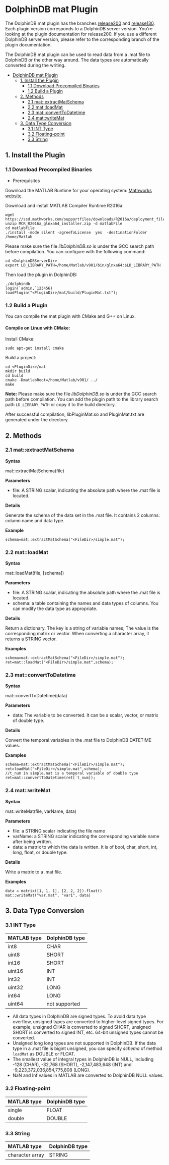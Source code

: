 # DolphinDB mat Plugin

The DolphinDB mat plugin has the branches [release200](https://github.com/dolphindb/DolphinDBPlugin/blob/release200/mat/README_EN.md) and [release130](https://github.com/dolphindb/DolphinDBPlugin/blob/release130/mat/README_EN.md). Each plugin version corresponds to a DolphinDB server version. You're looking at the plugin documentation for release200. If you use a different DolphinDB server version, please refer to the corresponding branch of the plugin documentation.

The DolphinDB mat plugin can be used to read data from a .mat file to DolphinDB or the other way around. The data types are automatically converted during the writing.

- [DolphinDB mat Plugin](#dolphindb-mat-plugin)
  - [1. Install the Plugin](#1-install-the-plugin)
    - [1.1 Download Precompiled Binaries](#11-download-precompiled-binaries)
    - [1.2 Build a Plugin](#12-build-a-plugin)
  - [2. Methods](#2-methods)
    - [2.1 mat::extractMatSchema](#21-matextractmatschema)
    - [2.2 mat::loadMat](#22-matloadmat)
    - [2.3 mat::convertToDatetime](#23-matconverttodatetime)
    - [2.4 mat::writeMat](#24-matwritemat)
  - [3. Data Type Conversion](#3-data-type-conversion)
    - [3.1 INT Type](#31-int-type)
    - [3.2 Floating-point](#32-floating-point)
    - [3.3 String](#33-string)

## 1. Install the Plugin

### 1.1 Download Precompiled Binaries

- Prerequisites

Download the MATLAB Runtime for your operating system: [Mathworks website](http://www.mathworks.com/products/compiler/mcr/).

Download and install MATLAB Compiler Runtime R2016a:

```
wget https://ssd.mathworks.com/supportfiles/downloads/R2016a/deployment_files/R2016a/installers/glnxa64/MCR_R2016a_glnxa64_installer.zip
unzip MCR_R2016a_glnxa64_installer.zip -d matlabFile
cd matlabFile
./install -mode silent -agreeToLicense  yes  -destinationFolder  /home/Matlab
```

Please make sure the file *libDolphinDB.so* is under the GCC search path before compilation. You can configure with the following command:

```
cd <DolphinDBServerDir>
export LD_LIBRARY_PATH=/home/Matlab/v901/bin/glnxa64:$LD_LIBRARY_PATH
```

Then load the plugin in DolphinDB:

```
./dolphindb
login(`admin,`123456)
loadPlugin("<PluginDir>/mat/build/PluginMat.txt");
```

### 1.2 Build a Plugin

You can compile the mat plugin with CMake and G++ on Linux.

#### Compile on Linux with CMake:

Install CMake:

```
sudo apt-get install cmake
```

Build a project:

```
cd <PluginDir>/mat
mkdir build
cd build
cmake -DmatlabRoot=/home/Matlab/v901/ ../   
make
```

**Note:** Please make sure the file *libDolphinDB.so* is under the GCC search path before compilation. You can add the plugin path to the library search path `LD_LIBRARY_PATH` or copy it to the build directory.

After successful compilation, libPluginMat.so and PluginMat.txt are generated under the directory.

## 2. Methods

### 2.1 mat::extractMatSchema

**Syntax**

mat::extractMatSchema(file)

**Parameters**

- file: A STRING scalar, indicating the absolute path where the .mat file is located.  

**Details**

Generate the schema of the data set in the .mat file. It contains 2 columns: column name and data type.

**Example**

```
schema=mat::extractMatSchema("<FileDir>/simple.mat");
```

### 2.2 mat::loadMat

**Syntax**

mat::loadMat(file, [schema])

**Parameters**

- file: A STRING scalar, indicating the absolute path where the .mat file is located.  
- schema: a table containing the names and data types of columns. You can modify the data type as appropriate.

**Details**

Return a dictionary. The key is a string of variable names; The value is the corresponding matrix or vector. When converting a character array, it returns a STRING vector.

**Examples**

```
schema=mat::extractMatSchema("<FileDir>/simple.mat");
ret=mat::loadMat("<FileDir>/simple.mat",schema);
```

### 2.3 mat::convertToDatetime

**Syntax**

mat::convertToDatetime(data)

**Parameters**

- data: The variable to be converted. It can be a scalar, vector, or matrix of double type.

**Details**

Convert the temporal variables in the .mat file to DolphinDB DATETIME values.

**Examples**

```
schema=mat::extractMatSchema("<FileDir>/simple.mat");
ret=loadMat("<FileDir>/simple.mat",schema);
//t_num in simple.nat is a temporal variable of double type
ret=mat::convertToDatetime(ret[`t_num]);
```

### 2.4 mat::writeMat

**Syntax**

mat::writeMat(file, varName, data)

**Parameters**

- file: a STRING scalar indicating the file name
- varName: a STRING scalar indicating the corresponding variable name after being written. 
- data: a matrix to which the data is written. It is of bool, char, short, int, long, float, or double type.

**Details**

Write a matrix to a .mat file.

**Examples**

```
data = matrix([1, 1, 1], [2, 2, 2]).float()
mat::writeMat("var.mat", "var1", data)
```

 

## 3. Data Type Conversion

### 3.1 INT Type

| MATLAB type | DolphinDB type |
| :---------- | :------------- |
| int8        | CHAR           |
| uint8       | SHORT          |
| int16       | SHORT          |
| uint16      | INT            |
| int32       | INT            |
| uint32      | LONG           |
| int64       | LONG           |
| uint64      | not supported  |

- All data types in DolphinDB are signed types. To avoid data type overflow, unsigned types are converted to higher-level signed types. For example, unsigned CHAR is converted to signed SHORT, unsigned SHORT is converted to signed INT, etc. 64-bit unsigned types cannot be converted.
- Unsigned long long types are not supported in DolphinDB. If the data type in a .mat file is bigint unsigned, you can specify *schema* of method `loadMat` as DOUBLE or FLOAT.
- The smallest value of integral types in DolphinDB is NULL, including -128 (CHAR), -32,768 (SHORT), -2,147,483,648 (INT) and -9,223,372,036,854,775,808 (LONG).
- NaN and Inf values in MATLAB are converted to DolphinDB NULL values.

### 3.2 Floating-point

| MATLAB type | DolphinDB type |
| :---------- | :------------- |
| single      | FLOAT          |
| double      | DOUBLE         |

### 3.3 String

| MATLAB type     | DolphinDB type |
| :-------------- | :------------- |
| character array | STRING         |

 

